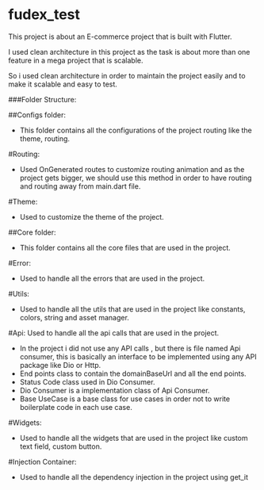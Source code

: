 # fudex_test

This project is about an E-commerce project that is built with Flutter.

I used clean architecture in this project as the task is about more than one feature in a mega project that is scalable.

So i used clean architecture in order to maintain the project easily and to make it scalable and easy to test.

###Folder Structure:

##Configs folder:
- This folder contains all the configurations of the project routing like the theme, routing.

#Routing:
- Used OnGenerated routes to customize routing animation and as the project gets bigger,
  we should use this method in order to have routing and routing away from main.dart file.

#Theme:
- Used to customize the theme of the project.

##Core folder:
- This folder contains all the core files that are used in the project.

#Error:
- Used to handle all the errors that are used in the project.

#Utils:
- Used to handle all the utils that are used in the project like constants, colors, string
  and asset manager.

#Api: Used to handle all the api calls that are used in the project.
- In the project i did not use any API calls , but there is file named Api consumer,
  this is basically an interface to be implemented using any API package like Dio or Http.
- End points class to contain the domainBaseUrl and all the end points.
- Status Code class used in Dio Consumer.
- Dio Consumer is a implementation class of Api Consumer.
- Base UseCase is a base class for use cases in order not to write boilerplate code in each use case.

#Widgets:
- Used to handle all the widgets that are used in the project like custom text field, custom button.


#Injection Container:
- Used to handle all the dependency injection in the project using get_it








